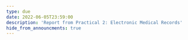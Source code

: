 ```yaml
---
type: due
date: 2022-06-05T23:59:00
description: 'Report from Practical 2: Electronic Medical Records'
hide_from_announcments: true
---
```

